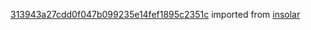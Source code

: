 [313943a27cdd0f047b099235e14fef1895c2351c](https://github.com/insolar/insolar/commit/313943a27cdd0f047b099235e14fef1895c2351c) imported from [insolar](https://github.com/insolar/insolar)
